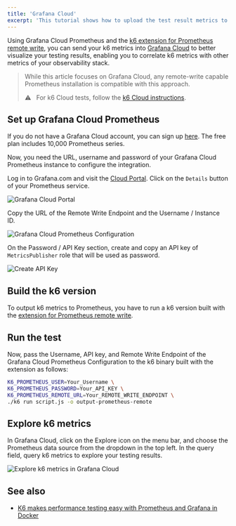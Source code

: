 ```yaml
---
title: 'Grafana Cloud'
excerpt: 'This tutorial shows how to upload the test result metrics to Grafana Cloud using Grafana Cloud Prometheus and Telegraf'
---
```


Using Grafana Cloud Prometheus and the [k6 extension for Prometheus remote write](https://github.com/grafana/xk6-output-prometheus-remote), you can send your k6 metrics into [Grafana Cloud](https://grafana.com/products/cloud/) to better visualize your testing results, enabling you to correlate k6 metrics with other metrics of your observability stack.

> While this article focuses on Grafana Cloud, any remote-write capable Prometheus installation is compatible with this approach.
> 
> ⚠️ &nbsp; For k6 Cloud tests, follow the [k6 Cloud instructions](/cloud/integrations/cloud-apm/grafana-cloud).

## Set up Grafana Cloud Prometheus

If you do not have a Grafana Cloud account, you can sign up [here](https://grafana.com/products/cloud/). The free plan includes 10,000 Prometheus series.

Now, you need the URL, username and password of your Grafana Cloud Prometheus instance to configure the integration. 

Log in to Grafana.com and visit the [Cloud Portal](https://grafana.com/docs/grafana-cloud/fundamentals/cloud-portal/). Click on the `Details` button of your Prometheus service.

![Grafana Cloud Portal](./images/GrafanaCloud/grafana_cloud_portal.png)

Copy the URL of the Remote Write Endpoint and the Username / Instance ID. 

![Grafana Cloud Prometheus Configuration](./images/GrafanaCloud/grafana_cloud_prometheus_configuration.png)

On the Password / API Key section, create and copy an API key of `MetricsPublisher` role that will be used as password.

![Create API Key](./images/GrafanaCloud/grafana_cloud_create_api_key_metrics_publisher.png)

## Build the k6 version

To output k6 metrics to Prometheus, you have to run a k6 version built with the [extension for Prometheus remote write](https://github.com/grafana/xk6-output-prometheus-remote).

<InstallationInstructions extensionUrl="github.com/grafana/xk6-output-prometheus-remote"/>

## Run the test

Now, pass the Username, API key, and Remote Write Endpoint of the Grafana Cloud Prometheus Configuration to the k6 binary built with the extension as follows:

```bash
K6_PROMETHEUS_USER=Your_Username \
K6_PROMETHEUS_PASSWORD=Your_API_KEY \
K6_PROMETHEUS_REMOTE_URL=Your_REMOTE_WRITE_ENDPOINT \
./k6 run script.js -o output-prometheus-remote
```

## Explore k6 metrics

In Grafana Cloud, click on the Explore icon on the menu bar, and choose the Prometheus data source from the dropdown in the top left. In the query field, query k6 metrics to explore your testing results.

![Explore k6 metrics in Grafana Cloud](./images/GrafanaCloud/grafana_cloud_explore_k6_metrics_from_extension.png)

## See also

- [K6 makes performance testing easy with Prometheus and Grafana in Docker](https://medium.com/@rody.bothe/turning-data-into-understandable-insights-with-k6-load-testing-fa24e326e221)
